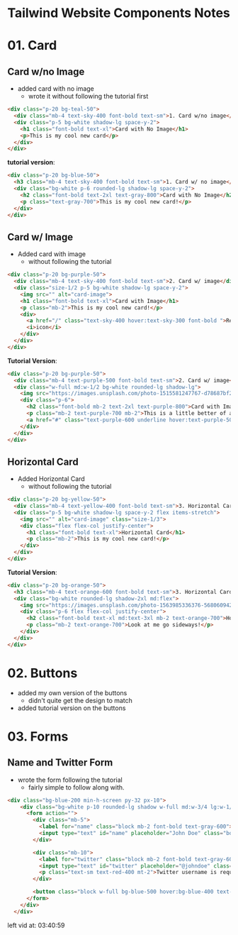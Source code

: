 # Tailwind Website Components Notes

# 01. Card
## Card w/no Image
- added card with no image
  - wrote it without following the tutorial first
``` HTML
<div class="p-20 bg-teal-50">
  <div class="mb-4 text-sky-400 font-bold text-sm">1. Card w/no image</div>
  <div class="p-5 bg-white shadow-lg space-y-2">
    <h1 class="font-bold text-xl">Card with No Image</h1>
    <p>This is my cool new card</p>
  </div>
</div>
```
**tutorial version**:
``` HTML
<div class="p-20 bg-blue-50">
  <h3 class="mb-4 text-sky-400 font-bold text-sm">1. Card w/ no image</h3>
  <div class="bg-white p-6 rounded-lg shadow-lg space-y-2">
    <h2 class="font-bold text-2xl text-gray-800">Card with No Image</h2>
    <p class="text-gray-700">This is my cool new card!</p>
  </div>
</div>
```

## Card w/ Image
- Added card with image
  - without following the tutorial
``` HTML
<div class="p-20 bg-purple-50">
  <div class="mb-4 text-sky-400 font-bold text-sm">2. Card w/ image</div>
  <div class="size-1/2 p-5 bg-white shadow-lg space-y-2">
    <img src="" alt="card-image">
    <h1 class="font-bold text-xl">Card with Image</h1>
    <p class="mb-2">This is my cool new card!</p>
    <div>
      <a href="/" class="text-sky-400 hover:text-sky-300 font-bold ">Read More</a>
      <i>icon</i>
    </div>
  </div>
</div>
``` 
**Tutorial Version**:
``` HTML
<div class="p-20 bg-purple-50">
  <div class="mb-4 text-purple-500 font-bold text-sm">2. Card w/ image</div>
  <div class="w-full md:w-1/2 bg-white rounded-lg shadow-lg">
    <img src="https://images.unsplash.com/photo-1515581247767-d78687bf2254?q=80&w=1032&auto=format&fit=crop&ixlib=rb-4.0.3&ixid=M3wxMjA3fDB8MHxwaG90by1wYWdlfHx8fGVufDB8fHx8fA%3D%3D" alt="desert" class="rounded-t-lg"/>
    <div class="p-6">
      <h2 class="font-bold mb-2 text-2xl text-purple-800">Card with Image</h2>
      <p class="mb-2 text-purple-700 mb-2">This is a little better of a card!</p>
      <a href="#" class="text-purple-600 underline hover:text-purple-500 font-bold text-sm">Read More 👉</a>
    </div>
  </div>
</div>
```

## Horizontal Card
- Added Horizontal Card
  - without following the tutorial
``` HTML
<div class="p-20 bg-yellow-50">
  <div class="mb-4 text-yellow-400 font-bold text-sm">3. Horizontal Card</div>
  <div class="p-5 bg-white shadow-lg space-y-2 flex items-stretch">
    <img src="" alt="card-image" class="size-1/3">
    <div class="flex flex-col justify-center">
      <h1 class="font-bold text-xl">Horizontal Card</h1>
      <p class="mb-2">This is my cool new card!</p>
    </div>
  </div>
</div>
```
**Tutorial Version**:
``` HTML
<div class="p-20 bg-orange-50">
  <h3 class="mb-4 text-orange-600 font-bold text-sm">3. Horizontal Card</h3>
  <div class="bg-white rounded-lg shadow-2xl md:flex">
    <img src="https://images.unsplash.com/photo-1563985336376-568060942b80?q=80&w=876&auto=format&fit=crop&ixlib=rb-4.0.3&ixid=M3wxMjA3fDB8MHxwaG90by1wYWdlfHx8fGVufDB8fHx8fA%3D%3D" alt="coast" class="md:w-1/3 rounded-t-lg md:rounded-tr-none md:rounded-l-lg">
    <div class="p-6 flex flex-col justify-center">
      <h2 class="font-bold text-xl md:text-3xl mb-2 text-orange-700">Horizontal Card</h2>
      <p class="mb-2 text-orange-700">Look at me go sideways!</p>
    </div>
  </div>
</div>
```


# 02. Buttons
- added my own version of the buttons
  - didn't quite get the design to match
- added tutorial version on the buttons

# 03. Forms
## Name and Twitter Form
- wrote the form following the tutorial
  - fairly simple to follow along with.
``` HTML
<div class="bg-blue-200 min-h-screen py-32 px-10">
    <div class="bg-white p-10 rounded-lg shadow w-full md:w-3/4 lg:w-1/2 mx-auto">
      <form action="">
        <div class="mb-5">
          <label for="name" class="block mb-2 font-bold text-gray-600">Name</label>
          <input type="text" id="name" placeholder="John Doe" class="border border-gray-300 shadow p-3 w-full rounded">
        </div>

        <div class="mb-10">
          <label for="twitter" class="block mb-2 font-bold text-gray-600">Twitter</label>
          <input type="text" id="twitter" placeholder="@johndoe" class="border border-gray-300 shadow p-3 w-full rounded border-red-300">
          <p class="text-sm text-red-400 mt-2">Twitter username is required</p>
        </div>

        <button class="block w-full bg-blue-500 hover:bg-blue-400 text-white font-bold p-4 rounded-lg">Submit</button>
      </form>
    </div>
  </div>
```

left vid at: 03:40:59
